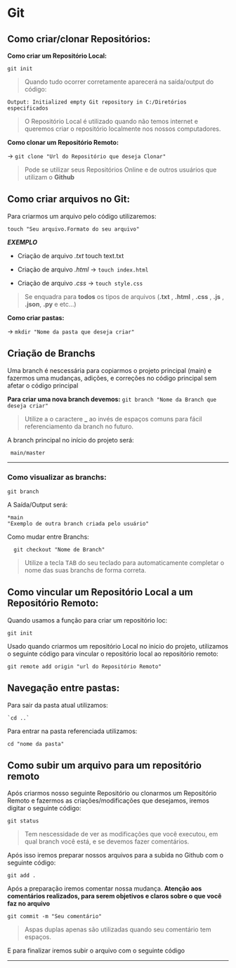 # Git

## Como criar/clonar Repositórios:

**Como criar um Repositório Local:**

 `git init`

> Quando tudo ocorrer corretamente aparecerá na saída/output do código: 

`Output: Initialized empty Git repository in C:/Diretórios especificados`

>O Repositório Local é utilizado quando não temos internet e queremos criar o repositório localmente nos nossos computadores. 

**Como clonar um Repositório Remoto:**

-> `git clone "Url do Repositório que deseja Clonar"`

> Pode se utilizar seus Repositórios Online e de outros usuários que utilizam o **Github**   
> 
## Como criar arquivos no Git:

Para criarmos um arquivo pelo código utilizaremos:

    touch "Seu arquivo.Formato do seu arquivo"
    

***EXEMPLO*** 
 - Criação de arquivo *.txt* 
touch text.txt

- Criação de arquivo *.html*
-> `touch index.html`
- Criação de arquivo *.css*
-> `touch style.css`

> Se enquadra para **todos** os tipos de arquivos (**.txt** , **.html** , **.css** , **.js** , **.json**, **.py** e etc...)

**Como criar pastas:**

-> `mkdir "Nome da pasta que deseja criar"`


## Criação de Branchs
Uma branch é nescessária para copiarmos o projeto principal (main) e fazermos uma mudanças, adições, e correções no código principal sem afetar o código principal 

**Para criar uma nova branch devemos:** 
`git branch "Nome da Branch que deseja criar"`

> Utilize a o caractere **_** ao invés de espaços comuns para fácil referenciamento da branch no futuro.

A branch principal no início do projeto será: 

     main/master
___
### Como visualizar as branchs:

`git branch`

A Saída/Output será:

    *main
    "Exemplo de outra branch criada pelo usuário"

  Como mudar entre Branchs:

      git checkout "Nome de Branch"

> Utilize a tecla <kbd>TAB</kbd> do seu teclado para automaticamente completar o nome das suas branchs de forma correta.

## Como vincular um Repositório Local a um Repositório Remoto:

Quando usamos a função para criar um repositório loc:

    git init

Usado quando criarmos um repositório Local no inicio do projeto, utilizamos o seguinte código para vincular o repositório local ao repositório remoto:

    git remote add origin "url do Repositório Remoto"

## Navegação entre pastas:
Para sair da pasta atual utilizamos:

    `cd ..` 

 Para entrar na pasta referenciada utilizamos:

    cd "nome da pasta"

## Como subir um arquivo para um repositório remoto 

Após criarmos nosso seguinte Repositório ou clonarmos um Repositório Remoto e fazermos as criações/modificações que desejamos, iremos digitar o seguinte código:

    git status
    

> Tem nescessidade de ver as modificações que você executou, em qual branch você está, e se devemos fazer comentários.

Após isso iremos preparar nossos arquivos para a subida no Github com o seguinte código:

`git add .`

Após a preparação iremos comentar nossa mudança. **Atenção aos comentários realizados, para serem objetivos e claros sobre o que você faz no arquivo**

    git commit -m "Seu comentário"
    

> Aspas duplas apenas são utilizadas quando seu comentário tem espaços.

E  para finalizar iremos subir o arquivo com o seguinte código 


 ___
